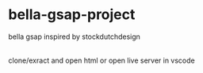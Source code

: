# bella-gsap-project
bella gsap inspired by stockdutchdesign

<br>
clone/exract and open html or open live server in vscode
